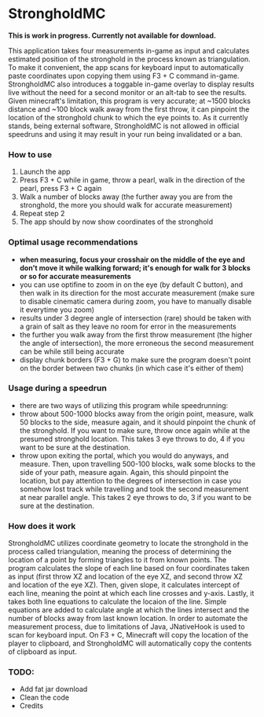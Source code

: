# StrongholdMC

**This is work in progress. Currently not available for download.** <br />

This application takes four measurements in-game as input and calculates estimated position of the stronghold in the process known as triangulation. 
To make it convenient, the app scans for keyboard input to automatically paste coordinates upon copying them using F3 + C command in-game.
StrongholdMC also introduces a toggable in-game overlay to display results live without the need for a second monitor or an alt-tab to see the results.
Given minecraft's limitation, this program is very accurate; at ~1500 blocks distance and ~100 block walk away from the first throw, it can pinpoint the location of the stronghold chunk to which the eye points to.
As it currently stands, being external software,
StrongholdMC is not allowed in official speedruns and using it may result in your run being invalidated or a ban.

### How to use
1. Launch the app
2. Press F3 + C while in game, throw a pearl, walk in the direction of the pearl, press F3 + C again
3. Walk a number of blocks away (the further away you are from the stronghold, the more you should walk for accurate measurement)
4. Repeat step 2
5. The app should by now show coordinates of the stronghold

### Optimal usage recommendations
- **when measuring, focus your crosshair on the middle of the eye and don't move it while walking forward; it's enough for walk for 3 blocks or so for accurate measurements**
- you can use optifine to zoom in on the eye (by default C button), and then walk in its direction for the most accurate measurement (make sure to disable cinematic camera during zoom, you have to manually disable it everytime you zoom)
- results under 3 degree angle of intersection (rare) should be taken with a grain of salt as they leave no room for error in the measurements
- the further you walk away from the first throw measurement (the higher the angle of intersection), the more erroneous the second measurement can be while still being accurate
- display chunk borders (F3 + G) to make sure the program doesn't point on the border between two chunks (in which case it's either of them)

### Usage during a speedrun 
- there are two ways of utilizing this program while speedrunning:
- throw about 500-1000 blocks away from the origin point, measure, walk 50 blocks to the side, measure again, and it should pinpoint the chunk of the stronghold. If you want to make sure, throw once again while at the presumed stronghold location. This takes 3 eye throws to do, 4 if you want to be sure at the destination.
- throw upon exiting the portal, which you would do anyways, and measure. Then, upon travelling 500-100 blocks, walk some blocks to the side of your path, measure again. Again, this should pinpoint the location, but pay attention to the degrees of intersection in case you somehow lost track while travelling and took the second measurement at near parallel angle. This takes 2 eye throws to do, 3 if you want to be sure at the destination.

### How does it work
StrongholdMC utilizes coordinate geometry to locate the stronghold in the process called triangulation, meaning the process of determining the location of a point by forming triangles to it from known points. The program calculates the slope of each line based on four coordinates taken as input (first throw XZ and location of the eye XZ, and second throw XZ and location of the eye XZ). Then, given slope, it calculates intercept of each line, meaning the point at which each line crosses and y-axis. Lastly, it takes both line equations to calculate the locaion of the line. Simple equations are added to calculate angle at which the lines intersect and the number of blocks away from last known location. In order to automate the measurement process, due to limitations of Java, JNativeHook is used to scan for keyboard input. On F3 + C, Minecraft will copy the location of the player to clipboard, and StrongholdMC will automatically copy the contents of clipboard as input.


### TODO:
- Add fat jar download
- Clean the code
- Credits
